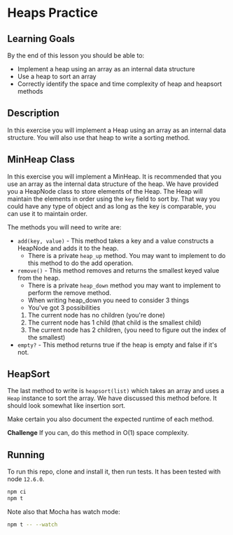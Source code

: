 # Heaps Practice

## Learning Goals

By the end of this lesson you should be able to:

- Implement a heap using an array as an internal data structure
- Use a heap to sort an array
- Correctly identify the space and time complexity of heap and heapsort methods

## Description

In this exercise you will implement a Heap using an array as an internal data structure.  You will also use that heap to write a sorting method.

## MinHeap Class

In this exercise you will implement a MinHeap.  It is recommended that you use an array as the internal data structure of the heap.  We have provided you a HeapNode class to store elements of the Heap.  The Heap will maintain the elements in order using the `key` field to sort by.  That way you could have any type of object and as long as the key is comparable, you can use it to maintain order.

The methods you will need to write are:

- `add(key, value)` - This method takes a key and a value constructs a HeapNode and adds it to the heap.
  - There is a private `heap_up` method.  You may want to implement to do this method to do the add operation.
- `remove()` - This method removes and returns the smallest keyed value from the heap.
  - There is a private `heap_down` method you may want to implement to perform the remove method.
   - When writing heap_down you need to consider 3 things
    - You've got 3 possibilities
     1. The current node has no children (you're done)
     1. The current node has 1 child (that child is the smallest child)
     1. The current node has 2 children, (you need to figure out the index of the smallest)
- `empty?` - This method returns true if the heap is empty and false if it's not.

## HeapSort

The last method to write is `heapsort(list)` which takes an array and uses a `Heap` instance to sort the array.  We have discussed this method before.  It should look somewhat like insertion sort.  

Make certain you also document the expected runtime of each method.  

**Challenge** If you can, do this method in O(1) space complexity.


## Running
To run this repo, clone and install it, then run tests. It has been tested with node `12.6.0`.

```sh
npm ci
npm t
```

Note also that Mocha has watch mode:

```sh
npm t -- --watch
```
